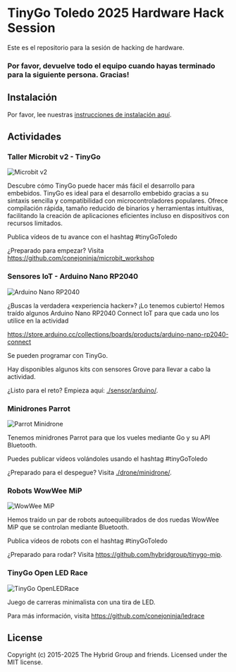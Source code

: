 # TinyGo Toledo 2025 Hardware Hack Session


Este es el repositorio para la sesión de hacking de hardware.

### Por favor, devuelve todo el equipo cuando hayas terminado para la siguiente persona. Gracias!

## Instalación

Por favor, lee nuestras [instrucciones de instalación aquí](./INSTALL.md).

## Actividades

### Taller Microbit v2 - TinyGo


![Microbit v2](https://raw.githubusercontent.com/conejoninja/microbit_workshop/main/tutorial/assets/bliking_led.gif)

Descubre cómo TinyGo puede hacer más fácil el desarrollo para embebidos. TinyGo es ideal para el desarrollo embebido gracias a su sintaxis sencilla y compatibilidad con microcontroladores populares. Ofrece compilación rápida, tamaño reducido de binarios y herramientas intuitivas, facilitando la creación de aplicaciones eficientes incluso en dispositivos con recursos limitados.

Publica vídeos de tu avance con el hashtag #tinyGoToledo

¿Preparado para empezar? Visita https://github.com/conejoninja/microbit_workshop


### Sensores IoT - Arduino Nano RP2040

![Arduino Nano RP2040](./sensor/arduino/assets/step6.jpg)

¿Buscas la verdadera «experiencia hacker»? ¡Lo tenemos cubierto! Hemos traído algunos Arduino Nano RP2040 Connect IoT para que cada uno los utilice en la actividad

https://store.arduino.cc/collections/boards/products/arduino-nano-rp2040-connect

Se pueden programar con TinyGo.

Hay disponibles algunos kits con sensores Grove para llevar a cabo la actividad.

¿Listo para el reto? Empieza aquí: [./sensor/arduino/](./sensor/arduino/).

### Minidrones Parrot

![Parrot Minidrone](./images/minidrone.jpg)

Tenemos minidrones Parrot para que los vueles mediante Go y su API Bluetooth.

Puedes publicar vídeos volándoles usando el hashtag #tinyGoToledo

¿Preparado para el despegue? Visita [./drone/minidrone/](./drone/minidrone/).

### Robots WowWee MiP

![WowWee MiP](./images/mip.png)

Hemos traído un par de robots autoequilibrados de dos ruedas WowWee MiP que se controlan mediante Bluetooth.

Publica vídeos de robots con el hashtag #tinyGoToledo

¿Preparado para rodar? Visita https://github.com/hybridgroup/tinygo-mip.

### TinyGo Open LED Race

![TinyGo OpenLEDRace](./images/ledrace-input2.gif)

Juego de carreras minimalista con una tira de LED.

Para más información, visita https://github.com/conejoninja/ledrace

## License

Copyright (c) 2015-2025 The Hybrid Group and friends. Licensed under the MIT license.
